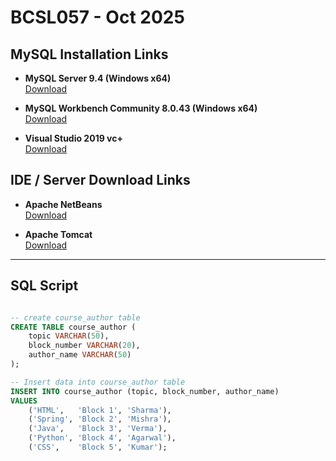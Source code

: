 # BCSL057 - Oct 2025

## MySQL Installation Links

- **MySQL Server 9.4 (Windows x64)**  
  [Download](https://cdn.mysql.com//Downloads/MySQL-9.4/mysql-9.4.0-winx64.msi)

- **MySQL Workbench Community 8.0.43 (Windows x64)**  
  [Download](https://cdn.mysql.com//Downloads/MySQLGUITools/mysql-workbench-community-8.0.43-winx64.msi)

- **Visual Studio 2019 vc+**  
  [Download](https://aka.ms/vs/17/release/vc_redist.x64.exe)

## IDE / Server Download Links

- **Apache NetBeans**  
  [Download](https://github.com/Friends-of-Apache-NetBeans/netbeans-installers/releases/download/v27-build1/Apache-NetBeans-27.exe)

- **Apache Tomcat**  
  [Download](https://dlcdn.apache.org/tomcat/tomcat-11/v11.0.12/bin/apache-tomcat-11.0.12-windows-x64.zip)

---

## SQL Script
```sql

-- create course_author table
CREATE TABLE course_author (
    topic VARCHAR(50),
    block_number VARCHAR(20),
    author_name VARCHAR(50)
);

-- Insert data into course_author table
INSERT INTO course_author (topic, block_number, author_name)
VALUES
    ('HTML',   'Block 1', 'Sharma'),
    ('Spring', 'Block 2', 'Mishra'),
    ('Java',   'Block 3', 'Verma'),
    ('Python', 'Block 4', 'Agarwal'),
    ('CSS',    'Block 5', 'Kumar');
